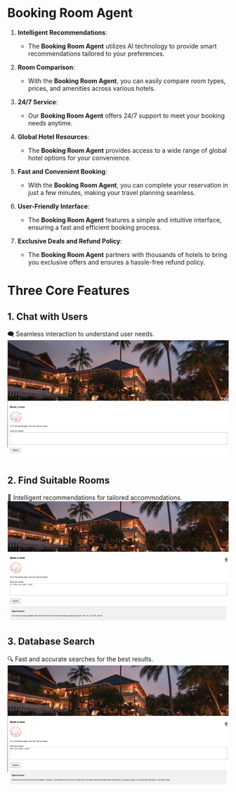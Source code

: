 # Booking Room Agent

1. **Intelligent Recommendations**:  
   - The **Booking Room Agent** utilizes AI technology to provide smart recommendations tailored to your preferences.

2. **Room Comparison**:  
   - With the **Booking Room Agent**, you can easily compare room types, prices, and amenities across various hotels.

3. **24/7 Service**:  
   - Our **Booking Room Agent** offers 24/7 support to meet your booking needs anytime.

4. **Global Hotel Resources**:  
   - The **Booking Room Agent** provides access to a wide range of global hotel options for your convenience.

5. **Fast and Convenient Booking**:  
   - With the **Booking Room Agent**, you can complete your reservation in just a few minutes, making your travel planning seamless.

6. **User-Friendly Interface**:  
   - The **Booking Room Agent** features a simple and intuitive interface, ensuring a fast and efficient booking process.

7. **Exclusive Deals and Refund Policy**:  
   - The **Booking Room Agent** partners with thousands of hotels to bring you exclusive offers and ensures a hassle-free refund policy.



# Three Core Features

## 1. Chat with Users  
   🗨️ Seamless interaction to understand user needs.  
   ![Chat with Users](home_page.png)

## 2. Find Suitable Rooms  
   🏨 Intelligent recommendations for tailored accommodations.  
   ![Find Suitable Rooms](ask_for_empty_room.png)

## 3. Database Search  
   🔍 Fast and accurate searches for the best results.  
   ![Database Search](askfornumbers.png)
